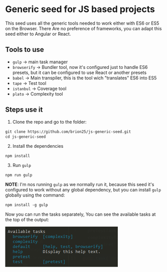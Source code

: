 # Generic seed for JS based projects

This seed uses all the generic tools needed to work either with ES6 or ES5 on the Browser. There Are no preference of frameworks, you can adapt this seed either to Angular or React.

## Tools to use
- `gulp` -> main task manager
- `browserify` -> Bundler tool, now it's configured just to handle ES6 presets, but it can be configured to use React or another presets
- `babel` -> Main transpiler, this is the tool wich "translates" ES6 into ES5
- `tape` -> Test tool
- `istanbul` -> Coverage tool
- `plato` -> Complexity tool

## Steps use it
1. Clone the repo and go to the folder:
```
git clone https://github.com/brion25/js-generic-seed.git
cd js-generic-seed
```
2. Install the dependencies
```
npm install
```
3. Run `gulp`
```
npm run gulp
```
**NOTE**: I'm nos running `gulp` as we normally run it, because this seed it's configured to work without any global dependency, but you can install `gulp` globally using the command:
```
npm install -g gulp
```
Now you can run the tasks separately, You can see the available tasks at the top of the output:

![Available Tasks](https://raw.githubusercontent.com/brion25/js-generic-seed/master/assets/available.tasks.PNG)
